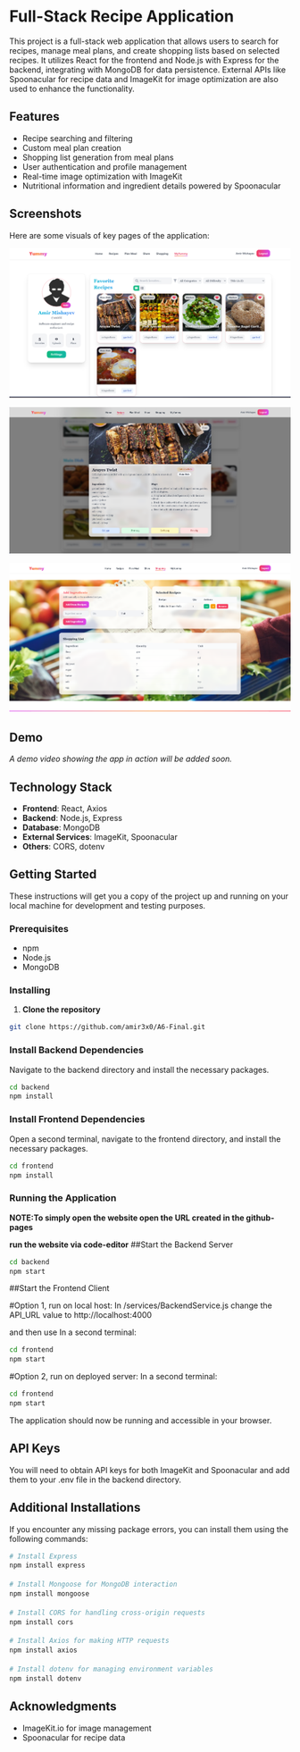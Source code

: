 
# Full-Stack Recipe Application

This project is a full-stack web application that allows users to search for recipes, manage meal plans, and create shopping lists based on selected recipes. It utilizes React for the frontend and Node.js with Express for the backend, integrating with MongoDB for data persistence. External APIs like Spoonacular for recipe data and ImageKit for image optimization are also used to enhance the functionality.

## Features

- Recipe searching and filtering
- Custom meal plan creation
- Shopping list generation from meal plans
- User authentication and profile management
- Real-time image optimization with ImageKit
- Nutritional information and ingredient details powered by Spoonacular


## Screenshots

Here are some visuals of key pages of the application:

![Profile Page](frontend/Assets/Profile-Page.png)

![Recipe Detail Page](frontend/Assets/Recipe-detail.png)

![Shopping List](frontend/Assets/Shopping-List.png)

## Demo

_A demo video showing the app in action will be added soon._

## Technology Stack

- **Frontend**: React, Axios
- **Backend**: Node.js, Express
- **Database**: MongoDB
- **External Services**: ImageKit, Spoonacular
- **Others**: CORS, dotenv

## Getting Started

These instructions will get you a copy of the project up and running on your local machine for development and testing purposes.

### Prerequisites

- npm
- Node.js
- MongoDB

### Installing

1. **Clone the repository**

```bash
git clone https://github.com/amir3x0/A6-Final.git
```

### Install Backend Dependencies

Navigate to the backend directory and install the necessary packages.

```bash
cd backend
npm install
```

### Install Frontend Dependencies

Open a second terminal, navigate to the frontend directory, and install the necessary packages.

```bash
cd frontend
npm install
```

### Running the Application

**NOTE:To simply open the website open the URL created in the github-pages**



**run the website via code-editor**
##Start the Backend Server

```bash
cd backend
npm start
```

##Start the Frontend Client

#Option 1, run on local host:
In /services/BackendService.js change the API_URL value to http://localhost:4000

and then use In a second terminal:
```bash
cd frontend
npm start
```

#Option 2, run on deployed server: 
In a second terminal:

```bash
cd frontend
npm start
```

The application should now be running and accessible in your browser.

## API Keys

You will need to obtain API keys for both ImageKit and Spoonacular and add them to your .env file in the backend directory.

## Additional Installations

If you encounter any missing package errors, you can install them using the following commands:

```bash
# Install Express
npm install express

# Install Mongoose for MongoDB interaction
npm install mongoose

# Install CORS for handling cross-origin requests
npm install cors

# Install Axios for making HTTP requests
npm install axios

# Install dotenv for managing environment variables
npm install dotenv
```

## Acknowledgments

- ImageKit.io for image management
- Spoonacular for recipe data
